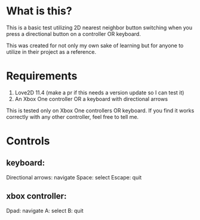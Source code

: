 # What is this?

This is a basic test utilizing 2D nearest neighbor button switching when you press a directional button on a controller OR keyboard.

This was created for not only my own sake of learning but for anyone to utilize in their project as a reference.

# Requirements

1. Love2D 11.4 (make a pr if this needs a version update so I can test it)
2. An Xbox One controller OR a keyboard with directional arrows

This is tested only on Xbox One controllers OR keyboard. If you find it works correctly with any other controller, feel free to tell me.

# Controls

## keyboard:
Directional arrows: navigate
Space: select
Escape: quit

## xbox controller:
Dpad: navigate
A: select
B: quit